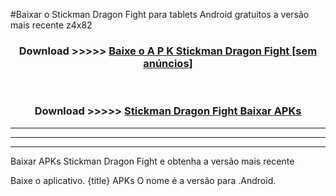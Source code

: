 #Baixar o Stickman Dragon Fight   para tablets Android gratuitos a versão mais recente z4x82


<div align="center">
<h3>Download >>>>> <a href="https://pt-web.web.app/?pt= Stickman Dragon Fight ">Baixe o A P K Stickman Dragon Fight  [sem anúncios]</a></h3><br>

<h3>Download >>>>> <a href="https://pt-web.web.app/?pt= Stickman Dragon Fight ">Stickman Dragon Fight  Baixar APKs</a></h3>
</div>

----------------------------------------------------------

----------------------------------------------------------

----------------------------------------------------------

Baixar APKs Stickman Dragon Fight  e obtenha a versão mais recente

Baixe o aplicativo. {title} APKs O nome é a versão para .Android.


